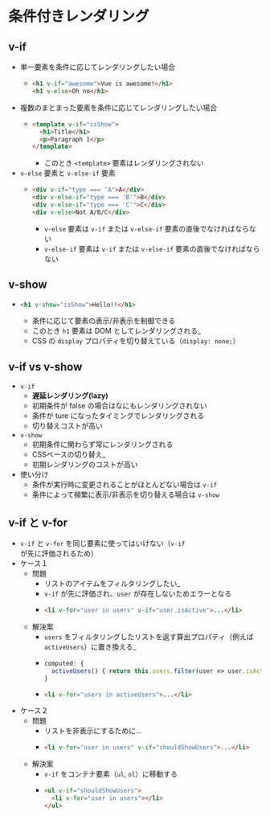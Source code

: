 # 条件付きレンダリング

## v-if
  * 単一要素を条件に応じてレンダリングしたい場合
    * ```html
      <h1 v-if="awesome">Vue is awesome!</h1>
      <h1 v-else>Oh no</h1>
      ```
  * 複数のまとまった要素を条件に応じてレンダリングしたい場合
    * ```html
      <template v-if="isShow">
        <h1>Title</h1>
        <p>Paragraph 1</p>
      </template>
      ```
      * このとき `<template>` 要素はレンダリングされない
  * `v-else` 要素と `v-else-if` 要素
    * ```html
      <div v-if="type === 'A">A</div>
      <div v-else-if="type === 'B'">B</div>
      <div v-else-if="type === 'C'">C</div>
      <div v-else>Not A/B/C</div>
      ```
      * `v-else` 要素は `v-if` または `v-else-if` 要素の直後でなければならない
      * `v-else-if` 要素は `v-if` または `v-else-if` 要素の直後でなければならない


## v-show
  * ```html
    <h1 v-show="isShow">Hello!!</h1>
    ```
    * 条件に応じて要素の表示/非表示を制御できる
    * このとき `h1` 要素は DOM としてレンダリングされる_
    * CSS の `display` プロパティを切り替えている（`display: none;`）


## v-if vs v-show
  * `v-if`
    * **遅延レンダリング(lazy)** 
    * 初期条件が false の場合はなにもレンダリングされない
    * 条件が ture になったタイミングでレンダリングされる
    * 切り替えコストが高い
  * `v-show`
    * 初期条件に関わらず常にレンダリングされる
    * CSSベースの切り替え_
    * 初期レンダリングのコストが高い
  * 使い分け
    * 条件が実行時に変更されることがほとんどない場合は `v-if`
    * 条件によって頻繁に表示/非表示を切り替える場合は `v-show`


## v-if と v-for
  * `v-if` と `v-for` を同じ要素に使ってはいけない（`v-if` が先に評価されるため）
  * ケース１
    * 問題
      * リストのアイテムをフィルタリングしたい_
      * `v-if` が先に評価され、`user` が存在しないためエラーとなる
      * ```html
        <li v-for="user in users" v-if="user.isActive">...</li>
        ```
    * 解決案
      * `users` をフィルタリングしたリストを返す算出プロパティ（例えば `activeUsers`）に置き換える_
      * ```js
        computed: {
          activeUsers() { return this.users.filter(user => user.isActive) }
        }
        ```
      * ```html
        <li v-for="users in activeUsers">...</li>
        ```
  * ケース２
    * 問題
      * リストを非表示にするために…
      * ```html
        <li v-for="user in users" v-if="shouldShowUsers">...</li>
        ```
    * 解決案
      * `v-if` をコンテナ要素（`ul`, `ol`）に移動する
      * ```html
        <ul v-if="shouldShowUsers">
          <li v-for="user in users"></li>
        </ul>
        ```